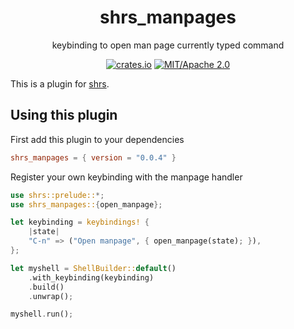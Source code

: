 
<div align="center">

# shrs_manpages

keybinding to open man page currently typed command

[![crates.io](https://img.shields.io/crates/v/shrs_manpages.svg)](https://crates.io/crates/shrs_manpages)
[![MIT/Apache 2.0](https://img.shields.io/badge/license-MIT%2FApache-blue.svg)](#)

</div>

This is a plugin for [shrs](https://github.com/MrPicklePinosaur/shrs).

## Using this plugin

First add this plugin to your dependencies
```toml
shrs_manpages = { version = "0.0.4" }
```

Register your own keybinding with the manpage handler
```rust
use shrs::prelude::*;
use shrs_manpages::{open_manpage};

let keybinding = keybindings! {
    |state|
    "C-n" => ("Open manpage", { open_manpage(state); }),
};

let myshell = ShellBuilder::default()
    .with_keybinding(keybinding)
    .build()
    .unwrap();

myshell.run();

```
